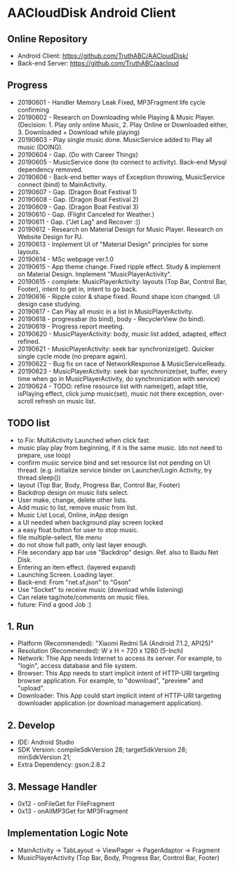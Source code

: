 # AACloudDisk Android Client

## Online Repository
* Android Client: https://github.com/TruthABC/AACloudDisk/
* Back-end Server: https://github.com/TruthABC/aacloud

## Progress
* 20190601 - Handler Memory Leak Fixed, MP3Fragment life cycle confirming
* 20190602 - Research on Downloading while Playing & Music Player. (Decision: 1. Play only online Music, 2. Play Online or Downloaded either, 3. Downloaded + Download while playing)
* 20190603 - Play single music done. MusicService added to Play all music (DOING).
* 20190604 - Gap. (Do with Career Things)
* 20190605 - MusicService done (to connect to activity). Back-end Mysql dependency removed.
* 20190606 - Back-end better ways of Exception throwing, MusicService connect (bind) to MainActivity.
* 20190607 - Gap. (Dragon Boat Festival 1)
* 20190608 - Gap. (Dragon Boat Festival 2)
* 20190609 - Gap. (Dragon Boat Festival 3)
* 20190610 - Gap. (Flight Canceled for Weather.)
* 20190611 - Gap. ("Jet Lag" and Recover :))
* 20190612 - Research on Material Design for Music Player. Research on Website Design for PJ.
* 20190613 - Implement UI of "Material Design" principles for some layouts.
* 20190614 - MSc webpage ver.1.0
* 20190615 - App theme change. Fixed ripple effect. Study & implement on Material Design. Implement "MusicPlayerActivity".
* 20190615 - complete: MusicPlayerActivity: layouts (Top Bar, Control Bar, Footer), intent to get in, intent to go back.
* 20190616 - Ripple color & shape fixed. Round shape icon changed. UI design case studying.
* 20190617 - Can Play all music in a list in MusicPlayerActivity.
* 20190618 - progressbar (to bind), body - RecyclerView (to bind).
* 20190619 - Progress report meeting.
* 20190620 - MusicPlayerActivity: body, music list added, adapted, effect refined.
* 20190621 - MusicPlayerActivity: seek bar synchronize(get). Quicker single cycle mode (no prepare again).
* 20190622 - Bug fix on race of NetworkResponse & MusicServiceReady.
* 20190623 - MusicPlayerActivity: seek bar synchronize(set, buffer, every time when go in MusicPlayerActivity, do synchronization with service)
* 20190624 - TODO: refine resource list with name(get), adapt title, isPlaying effect, click jump music(set), music not there exception, over-scroll refresh on music list.

## TODO list
* to Fix: MultiActivity Launched when click fast.
* music play play from beginning, if it is the same music. (do not need to prepare, use loop)
* confirm music service bind and set resource list not pending on UI thread. (e.g. initialize service binder on Launcher/Login Activity, try thread.sleep())
* layout (Top Bar, Body, Progress Bar, Control Bar, Footer)
* Backdrop design on music lists select.
* User make, change, delete other lists.
* Add music to list, remove music from list.
* Music List Local, Online, inApp design
* a UI needed when background play screen locked
* a easy float button for user to stop music.
* file multiple-select, file menu
* do not show full path, only last layer enough.
* File secondary app bar use "Backdrop" design. Ref. also to Baidu Net Disk.
* Entering an item effect. (layered expand)
* Launching Screen. Loading layer.
* Back-end: From "net.sf.json" to "Gson"
* Use "Socket" to receive music (download while listening)
* Can relate tag/note/comments on music files.
* future: Find a good Job :)

## 1. Run
* Platform (Recommended): "Xiaomi Redmi 5A (Android 7.1.2, API25)"
* Resolution (Recommended): W x H = 720 x 1280 (5-Inch)
* Network: Thie App needs Internet to access its server. For example, to "login", access database and file system.
* Browser: This App needs to start implicit intent of HTTP-URI targeting browser application. For example, to "download", "preview" and "upload".
* Downloader: This App could start implicit intent of HTTP-URI targeting downloader application (or download management application).

## 2. Develop
* IDE: Android Studio
* SDK Version: compileSdkVersion 28; targetSdkVersion 28; minSdkVersion 21;
* Extra Dependency: gson:2.8.2

## 3. Message Handler
* 0x12 - onFileGet for FileFragment
* 0x13 - onAllMP3Get for MP3Fragment

## Implementation Logic Note
* MainActivity -> TabLayout -> ViewPager -> PagerAdaptor -> Fragment
* MusicPlayerActivity (Top Bar, Body, Progress Bar, Control Bar, Footer)
